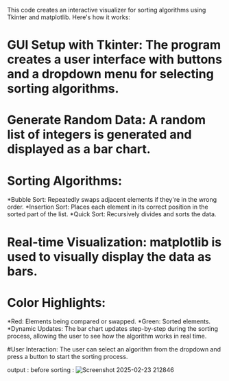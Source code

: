 This code creates an interactive visualizer for sorting algorithms using Tkinter and matplotlib. Here's how it works:

# GUI Setup with Tkinter: The program creates a user interface with buttons and a dropdown menu for selecting sorting algorithms.

# Generate Random Data: A random list of integers is generated and displayed as a bar chart.

# Sorting Algorithms:
*Bubble Sort: Repeatedly swaps adjacent elements if they're in the wrong order.
*Insertion Sort: Places each element in its correct position in the sorted part of the list.
*Quick Sort: Recursively divides and sorts the data.

# Real-time Visualization: matplotlib is used to visually display the data as bars.

# Color Highlights:
*Red: Elements being compared or swapped.
*Green: Sorted elements.
*Dynamic Updates: The bar chart updates step-by-step during the sorting process, allowing the user to see how the algorithm works in real time.

#User Interaction: The user can select an algorithm from the dropdown and press a button to start the sorting process.

output :
before sorting :
![Screenshot 2025-02-23 212846](https://github.com/user-attachments/assets/4a349029-4fcd-4514-bd11-8fe562bd9842)



